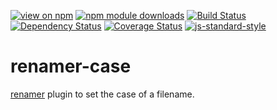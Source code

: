[![view on npm](https://img.shields.io/npm/v/renamer-case.svg)](https://www.npmjs.org/package/renamer-case)
[![npm module downloads](https://img.shields.io/npm/dt/renamer-case.svg)](https://www.npmjs.org/package/renamer-case)
[![Build Status](https://travis-ci.org/75lb/renamer-case.svg?branch=master)](https://travis-ci.org/75lb/renamer-case)
[![Dependency Status](https://david-dm.org/75lb/renamer-case.svg)](https://david-dm.org/75lb/renamer-case)
[![Coverage Status](https://coveralls.io/repos/github/75lb/renamer-case/badge.svg)](https://coveralls.io/github/75lb/renamer-case)
[![js-standard-style](https://img.shields.io/badge/code%20style-standard-brightgreen.svg)](https://github.com/feross/standard)

# renamer-case

[renamer](https://github.com/75lb/renamer) plugin to set the case of a filename.